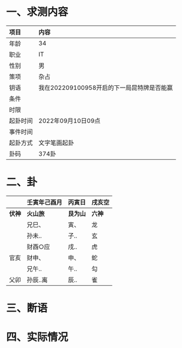 # 一、求测内容
|项目|内容|
|:-|:-|
|年龄|34|
|职业|IT|
|性别|男|
|策项|杂占|
|钥语|我在202209100958开启的下一局昆特牌是否能赢|
|条件||
|时限||
|起卦时间|2022年09月10日09点|
|事件时间||
|起卦方式|文字笔画起卦|
|卦码|374卦|

# 二、卦
||壬寅年己酉月|丙寅日|戌亥空|
|:-|:-|:-|:-|
|**伏神**|**火山旅**|**艮为山**|**六神**|
||兄巳、|寅、|龙|
||孙未..|子..|玄|
||财酉○应|戌..|虎|
|官亥|财申、|申、|蛇|
||兄午..|午..|勾|
|父卯|孙辰..离|辰..|雀|


# 三、断语

# 四、实际情况